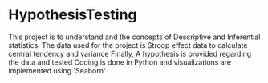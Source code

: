 # HypothesisTesting
This project is to understand and the concepts of Descriptive and Inferential statistics. 
The data used for the project is Stroop effect data to calculate central tendency and variance
Finally, A hypothesis is provided regarding the data and tested
Coding is done in Python and visualizations are implemented using 'Seaborn'
